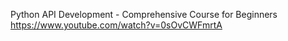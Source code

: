 Python API Development - Comprehensive Course for Beginners
https://www.youtube.com/watch?v=0sOvCWFmrtA
